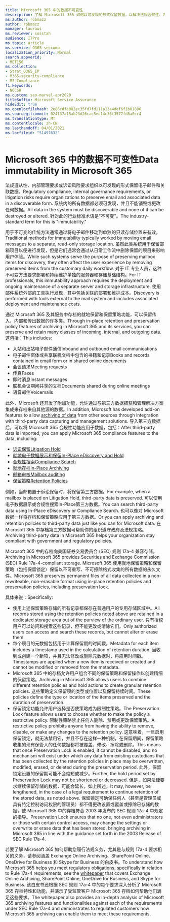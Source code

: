 ```yaml
---
title: Microsoft 365 中的数据不可变性
description: 了解 Microsoft 365 如何以可发现的形式保留数据，以解决法规合规性、内部管理要求和诉讼风险。
ms.author: robmazz
author: robmazz
manager: laurawi
ms.reviewer: sosstah
audience: ITPro
ms.topic: article
ms.service: O365-seccomp
localization_priority: Normal
search.appverid:
- MET150
ms.collection:
- Strat_O365_IP
- M365-security-compliance
- MS-Compliance
f1.keywords:
- NOCSH
ms.custom: seo-marvel-apr2020
titleSuffix: Microsoft Service Assurance
hideEdit: true
ms.openlocfilehash: 2e86cdfe082ec35fd7fd111a13a4def6f1b01806
ms.sourcegitcommit: 024137a15ab23d26cac5ec14c36f3577fd8a0cc4
ms.translationtype: MT
ms.contentlocale: zh-CN
ms.lasthandoff: 04/01/2021
ms.locfileid: "51497632"
---
```

# <a name="data-immutability-in-microsoft-365"></a><span data-ttu-id="e1798-103">Microsoft 365 中的数据不可变性</span><span class="sxs-lookup"><span data-stu-id="e1798-103">Data immutability in Microsoft 365</span></span>

<span data-ttu-id="e1798-104">法规遵从性、内部管理要求或诉讼风险要求组织以可发现的形式保留电子邮件和关联数据。</span><span class="sxs-lookup"><span data-stu-id="e1798-104">Regulatory compliance, internal governance requirements, or litigation risks require organizations to preserve email and associated data in a discoverable form.</span></span> <span data-ttu-id="e1798-105">系统内的所有数据都必须可发现，并且不能销毁或更改任何数据。</span><span class="sxs-lookup"><span data-stu-id="e1798-105">All data in the system must be discoverable and none of it can be destroyed or altered.</span></span> <span data-ttu-id="e1798-106">针对此的行业标准术语是"不可变"。</span><span class="sxs-lookup"><span data-stu-id="e1798-106">The industry-standard term for this is "immutability."</span></span>

<span data-ttu-id="e1798-107">用于不可变的传统方法通常通过将电子邮件移动到单独的只读存储位置来有效。</span><span class="sxs-lookup"><span data-stu-id="e1798-107">Traditional methods for immutability typically worked by moving email messages to a separate, read-only storage location.</span></span> <span data-ttu-id="e1798-108">虽然此类系统用于保留邮箱项目以便进行发现，但是它们通常会通过从日常工作流中删除保留的项目来影响用户体验。</span><span class="sxs-lookup"><span data-stu-id="e1798-108">While such systems serve the purpose of preserving mailbox items for discovery, they often affect the user experience by removing preserved items from the customary daily workflow.</span></span> <span data-ttu-id="e1798-109">对于 IT 专业人员，这种不可变方法要求部署和持续维护单独的服务器和存储基础结构。</span><span class="sxs-lookup"><span data-stu-id="e1798-109">For IT professionals, this immutability approach requires the deployment and ongoing maintenance of a separate server and storage infrastructure.</span></span> <span data-ttu-id="e1798-110">使用邮件系统外部的工具执行发现，其中包括关联的部署和维护成本。</span><span class="sxs-lookup"><span data-stu-id="e1798-110">Discovery is performed with tools external to the mail system and includes associated deployment and maintenance costs.</span></span>

<span data-ttu-id="e1798-111">通过 Microsoft 365 及其服务中存档的就地保留和保留策略功能，可以保留传入、内部和传出数据的许多类。</span><span class="sxs-lookup"><span data-stu-id="e1798-111">Through in-place retention and preservation policy features of archiving in Microsoft 365 and its services, you can preserve and retain many classes of incoming, internal, and outgoing data.</span></span> <span data-ttu-id="e1798-112">这包括：</span><span class="sxs-lookup"><span data-stu-id="e1798-112">This includes:</span></span>

- <span data-ttu-id="e1798-113">入站和出站电子邮件通信</span><span class="sxs-lookup"><span data-stu-id="e1798-113">Inbound and outbound email communications</span></span>
- <span data-ttu-id="e1798-114">电子邮件窗体或共享联机文档中包含的书籍和记录</span><span class="sxs-lookup"><span data-stu-id="e1798-114">Books and records contained in email form or in shared online documents</span></span>
- <span data-ttu-id="e1798-115">会议请求</span><span class="sxs-lookup"><span data-stu-id="e1798-115">Meeting requests</span></span>
- <span data-ttu-id="e1798-116">传真</span><span class="sxs-lookup"><span data-stu-id="e1798-116">Faxes</span></span>
- <span data-ttu-id="e1798-117">即时消息</span><span class="sxs-lookup"><span data-stu-id="e1798-117">Instant messages</span></span>
- <span data-ttu-id="e1798-118">联机会议期间共享的文档</span><span class="sxs-lookup"><span data-stu-id="e1798-118">Documents shared during online meetings</span></span>
- <span data-ttu-id="e1798-119">语音邮件</span><span class="sxs-lookup"><span data-stu-id="e1798-119">Voicemails</span></span>

<span data-ttu-id="e1798-120">此外，Microsoft 还开发了附加功能，允许通过与第[](https://support.office.com/article/Archiving-third-party-data-in-Office-365-0ce338d5-3666-4a18-86ab-c6910ff408cc)三方数据捕获和管理解决方案集成来存档来自其他源的数据。</span><span class="sxs-lookup"><span data-stu-id="e1798-120">In addition, Microsoft has developed add-on features to allow [archiving of data](https://support.office.com/article/Archiving-third-party-data-in-Office-365-0ce338d5-3666-4a18-86ab-c6910ff408cc) from other sources through integration with third-party data capturing and management solutions.</span></span> <span data-ttu-id="e1798-121">导入第三方数据后，可以将 Microsoft 365 合规性功能应用于数据，包括：</span><span class="sxs-lookup"><span data-stu-id="e1798-121">After third-party data is imported, you can apply Microsoft 365 compliance features to the data, including:</span></span>

- [<span data-ttu-id="e1798-122">诉讼保留</span><span class="sxs-lookup"><span data-stu-id="e1798-122">Litigation Hold</span></span>](/microsoft-365/compliance/create-a-litigation-hold)
- [<span data-ttu-id="e1798-123">就地电子数据展示和保留</span><span class="sxs-lookup"><span data-stu-id="e1798-123">In-Place eDiscovery and Hold</span></span>](/microsoft-365/compliance/manage-legal-investigations)
- [<span data-ttu-id="e1798-124">合规性搜索</span><span class="sxs-lookup"><span data-stu-id="e1798-124">Compliance Search</span></span>](/microsoft-365/compliance/search-for-content)
- [<span data-ttu-id="e1798-125">就地存档</span><span class="sxs-lookup"><span data-stu-id="e1798-125">In-Place Archiving</span></span>](/microsoft-365/compliance/enable-archive-mailboxes)
- [<span data-ttu-id="e1798-126">邮箱审核</span><span class="sxs-lookup"><span data-stu-id="e1798-126">Mailbox auditing</span></span>](/microsoft-365/compliance/enable-mailbox-auditing)
- [<span data-ttu-id="e1798-127">保留策略</span><span class="sxs-lookup"><span data-stu-id="e1798-127">Retention Policies</span></span>](/microsoft-365/compliance/retention-policies)

<span data-ttu-id="e1798-128">例如，当邮箱置于诉讼保留时，将保留第三方数据。</span><span class="sxs-lookup"><span data-stu-id="e1798-128">For example, when a mailbox is placed on Litigation Hold, third-party data is preserved.</span></span> <span data-ttu-id="e1798-129">可以使用电子数据展示或合规性搜索In-Place第三方数据。</span><span class="sxs-lookup"><span data-stu-id="e1798-129">You can search third-party data using In-Place eDiscovery or Compliance Search.</span></span> <span data-ttu-id="e1798-130">也可以像对 Microsoft 数据一样将存档和保留策略应用于第三方数据。</span><span class="sxs-lookup"><span data-stu-id="e1798-130">Or you can apply archiving and retention policies to third-party data just like you can for Microsoft data.</span></span> <span data-ttu-id="e1798-131">在 Microsoft 365 中存档第三方数据可帮助你的组织遵守政府及法规策略。</span><span class="sxs-lookup"><span data-stu-id="e1798-131">Archiving third-party data in Microsoft 365 helps your organization stay compliant with government and regulatory policies.</span></span>

<span data-ttu-id="e1798-132">Microsoft 365 中的存档向美国证券交易委员会 (SEC) 规则 17a-4 兼容存储。</span><span class="sxs-lookup"><span data-stu-id="e1798-132">Archiving in Microsoft 365 provides Securities and Exchange Commission (SEC) Rule 17a-4-compliant storage.</span></span> <span data-ttu-id="e1798-133">Microsoft 365 使用就地保留策略和保留策略（包括保留锁定）保留以不可重写、不可擦除格式收集的所有数据的永久文件。</span><span class="sxs-lookup"><span data-stu-id="e1798-133">Microsoft 365 preserves permanent files of all data collected in a non-rewriteable, non-erasable format using in-place retention policies and preservation policies, including preservation lock.</span></span>

<span data-ttu-id="e1798-134">具体来说：</span><span class="sxs-lookup"><span data-stu-id="e1798-134">Specifically:</span></span>

- <span data-ttu-id="e1798-135">使用上述保留策略存储的所有记录都保存在普通用户的专用存储区域中。</span><span class="sxs-lookup"><span data-stu-id="e1798-135">All records stored using the retention policies noted above are retained in a dedicated storage area out of the purview of the ordinary user.</span></span> <span data-ttu-id="e1798-136">只有授权用户可以访问和搜索这些记录，但不能更改或清除它们。</span><span class="sxs-lookup"><span data-stu-id="e1798-136">Only authorized users can access and search these records, but cannot alter or erase them.</span></span>
- <span data-ttu-id="e1798-137">每个项目的元数据包括用于计算保留期的时间戳。</span><span class="sxs-lookup"><span data-stu-id="e1798-137">Metadata for each item includes a timestamp used in the calculation of retention duration.</span></span> <span data-ttu-id="e1798-138">当收到或创建一个新项，并且无法修改或删除元数据时，将应用时间戳。</span><span class="sxs-lookup"><span data-stu-id="e1798-138">Timestamps are applied when a new item is received or created and cannot be modified or removed from the metadata.</span></span>
- <span data-ttu-id="e1798-139">Microsoft 365 中的存档允许用户组合不同的保留策略和保留操作以创建精细的保留策略。</span><span class="sxs-lookup"><span data-stu-id="e1798-139">Archiving in Microsoft 365 allows users to combine different retention policies and hold actions to create granular retention policies.</span></span> <span data-ttu-id="e1798-140">这些策略定义保留项的类型或位置以及保留持续时间。</span><span class="sxs-lookup"><span data-stu-id="e1798-140">These policies define the type or location of the items preserved and the duration of preservation.</span></span>
- <span data-ttu-id="e1798-141">保留锁定功能允许用户选择是否使策略成为限制性策略。</span><span class="sxs-lookup"><span data-stu-id="e1798-141">The Preservation Lock feature allows users to choose whether to make the policy a restrictive policy.</span></span> <span data-ttu-id="e1798-142">限制性策略禁止任何人删除、禁用或更改保留策略。</span><span class="sxs-lookup"><span data-stu-id="e1798-142">A restrictive policy prohibits anyone from having the ability to remove, disable, or make any changes to the retention policy.</span></span> <span data-ttu-id="e1798-143">这意味着，一旦启用保留锁定，就无法禁用它，并且不存在这样一种机制，在保留期间，保留策略收集的现有保管人的任何数据都将被覆盖、修改、擦除或删除。</span><span class="sxs-lookup"><span data-stu-id="e1798-143">This means that once Preservation Lock is enabled, it cannot be disabled, and no mechanism will exist under which any data from existing custodians that has been collected by the retention policies in place may be overwritten, modified, erased, or deleted during the preservation period.</span></span> <span data-ttu-id="e1798-144">此外，保留锁定设置的保留期可能不会缩短或减少。</span><span class="sxs-lookup"><span data-stu-id="e1798-144">Further, the hold period set by Preservation Lock may not be shortened or decreased.</span></span> <span data-ttu-id="e1798-145">但是，如果法律要求继续保留存储的数据，可能会延长，如上所述。</span><span class="sxs-lookup"><span data-stu-id="e1798-145">It may, however, be lengthened, in the case of a legal requirement to continue retention of the stored data, as noted above.</span></span> <span data-ttu-id="e1798-146">保留锁定可确保任何人（甚至是管理员或具有特定控制访问权限的管理员）都不得更改设置或覆盖或擦除已存储的数据，使 Microsoft 365 中的存档符合 2003 年发布的 SEC 规则 17a-4 中规定的指导。</span><span class="sxs-lookup"><span data-stu-id="e1798-146">Preservation Lock ensures that no one, not even administrators or those with certain control access, may change the settings or overwrite or erase data that has been stored, bringing archiving in Microsoft 365 in line with the guidance set forth in the 2003 Release of SEC Rule 17a-4.</span></span>

<span data-ttu-id="e1798-147">若要了解 Microsoft 365 如何帮助您履行法规义务，尤其是与规则 17a-4 要求相关的义务，[](https://www.microsoft.com/microsoft-365/blog/wp-content/uploads/2015/11/Microsoft-EOA-White-Paper.pdf)请参阅涵盖 Exchange Online Archiving、SharePoint Online、OneDrive for Business 和 Skype for Business 的白皮书。</span><span class="sxs-lookup"><span data-stu-id="e1798-147">To understand how Microsoft 365 helps you meet regulatory obligations, specifically in relation to Rule 17a-4 requirements, see the [whitepaper](https://www.microsoft.com/microsoft-365/blog/wp-content/uploads/2015/11/Microsoft-EOA-White-Paper.pdf) that covers Exchange Online Archiving, SharePoint Online, OneDrive for Business, and Skype for Business.</span></span> <span data-ttu-id="e1798-148">该白皮书还根据 SEC 规则 17a-4 中的每个要求深入分析了 Microsoft 365 存档特性和功能，并演示了受监管客户 Microsoft 365 存档如何帮助他们满足这些要求。</span><span class="sxs-lookup"><span data-stu-id="e1798-148">The whitepaper also provides an in-depth analysis of Microsoft 365 archiving features and functionalities against each of the requirements under SEC Rule 17a-4 and demonstrates to regulated customers how Microsoft 365 archiving can enable them to meet these requirements.</span></span>
